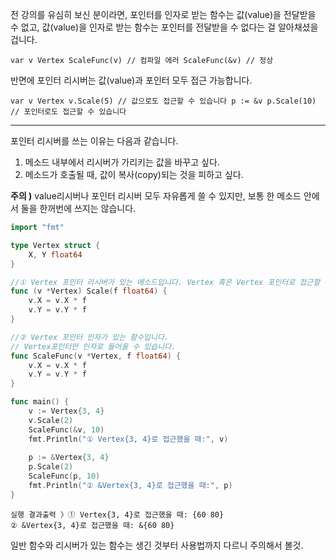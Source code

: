 전 강의를 유심히 보신 분이라면, 포인터를 인자로 받는 함수는 값(value)을 전달받을 수 없고, 값(value)을 인자로 받는 함수는 포인터를 전달받을 수 없다는 걸 알아채셨을 겁니다.

`var v Vertex ScaleFunc(v) // 컴파일 에러 ScaleFunc(&v) // 정상`

반면에 포인터 리시버는 값(value)과 포인터 모두 접근 가능합니다.

`var v Vertex v.Scale(5) // 값으로도 접근할 수 있습니다 p := &v p.Scale(10) // 포인터로도 접근할 수 있습니다`

---

포인터 리시버를 쓰는 이유는 다음과 같습니다.

1. 메소드 내부에서 리시버가 가리키는 값을 바꾸고 싶다.
2. 메소드가 호출될 때, 값이 복사(copy)되는 것을 피하고 싶다.

**주의 )** value리시버나 포인터 리시버 모두 자유롭게 쓸 수 있지만, 보통 한 메소드 안에서 둘을 한꺼번에 쓰지는 않습니다.

  

```Go
import "fmt"

type Vertex struct {
    X, Y float64
}

//① Vertex 포인터 리시버가 있는 메소드입니다. Vertex 혹은 Vertex 포인터로 접근할 수 있습니다.
func (v *Vertex) Scale(f float64) {
    v.X = v.X * f
    v.Y = v.Y * f
}

//② Vertex 포인터 인자가 있는 함수입니다. 
// Vertex포인터만 인자로 들어올 수 있습니다.
func ScaleFunc(v *Vertex, f float64) {
    v.X = v.X * f
    v.Y = v.Y * f
}

func main() {
    v := Vertex{3, 4}
    v.Scale(2)
    ScaleFunc(&v, 10)
    fmt.Println("① Vertex{3, 4}로 접근했을 때:", v)
    
    p := &Vertex{3, 4}
    p.Scale(2)
    ScaleFunc(p, 10)
    fmt.Println("② &Vertex{3, 4}로 접근했을 때:", p)
}
```

  

```Plain
실행 결과출력 〉① Vertex{3, 4}로 접근했을 때: {60 80}
② &Vertex{3, 4}로 접근했을 때: &{60 80}
```

  

일반 함수와 리시버가 있는 함수는 생긴 것부터 사용법까지 다르니 주의해서 볼것.